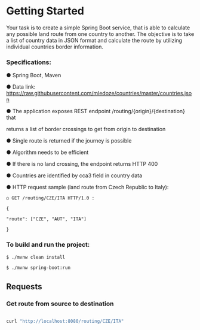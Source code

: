 # Getting Started


Your task is to create a simple Spring Boot service, that is able to calculate any possible land route from one country to another. The objective is to take a list of country data in JSON format and calculate the route by utilizing individual countries border information.

### Specifications:

● Spring Boot, Maven

● Data link: https://raw.githubusercontent.com/mledoze/countries/master/countries.json

● The application exposes REST endpoint /routing/{origin}/{destination} that

returns a list of border crossings to get from origin to destination

● Single route is returned if the journey is possible

● Algorithm needs to be efficient

● If there is no land crossing, the endpoint returns HTTP 400

● Countries are identified by cca3 field in country data

● HTTP request sample (land route from Czech Republic to Italy):

    ○ GET /routing/CZE/ITA HTTP/1.0 :

    {
    
    "route": ["CZE", "AUT", "ITA"]
    
    }


### To build and run the project:

```bash
$ ./mvnw clean install

$ ./mvnw spring-boot:run
```


## Requests

### Get route from source to destination
```bash

curl "http://localhost:8080/routing/CZE/ITA" 

```
